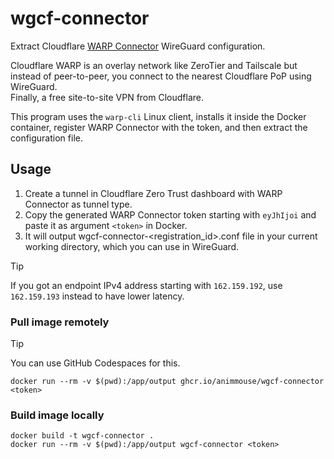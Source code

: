 # wgcf-connector
Extract Cloudflare [WARP Connector](https://developers.cloudflare.com/cloudflare-one/connections/connect-networks/private-net/warp-connector/) WireGuard configuration.

Cloudflare WARP is an overlay network like ZeroTier and Tailscale but instead of peer-to-peer, you connect to the nearest Cloudflare PoP using WireGuard.\
Finally, a free site-to-site VPN from Cloudflare.

This program uses the `warp-cli` Linux client, installs it inside the Docker container, register WARP Connector with the token, and then extract the configuration file.

## Usage
1. Create a tunnel in Cloudflare Zero Trust dashboard with WARP Connector as tunnel type.
2. Copy the generated WARP Connector token starting with `eyJhIjoi` and paste it as argument `<token>` in Docker.
3. It will output wgcf-connector-<registration_id>.conf file in your current working directory, which you can use in WireGuard.

> [!TIP]
> If you got an endpoint IPv4 address starting with `162.159.192`, use `162.159.193` instead to have lower latency.

### Pull image remotely
> [!TIP]
> You can use GitHub Codespaces for this.
```
docker run --rm -v $(pwd):/app/output ghcr.io/animmouse/wgcf-connector <token>
```

### Build image locally
```
docker build -t wgcf-connector .
docker run --rm -v $(pwd):/app/output wgcf-connector <token>
```